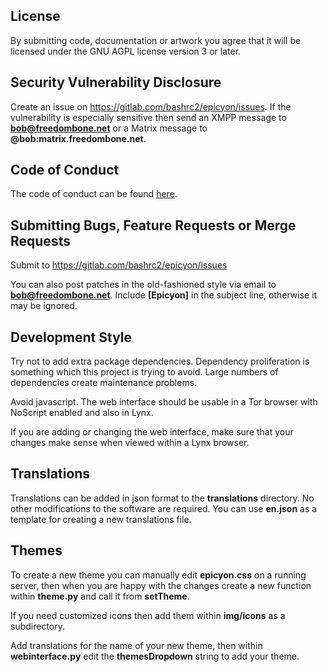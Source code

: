 ## License

By submitting code, documentation or artwork you agree that it will be licensed under the GNU AGPL license version 3 or later.

## Security Vulnerability Disclosure

Create an issue on https://gitlab.com/bashrc2/epicyon/issues. If the vulnerability is especially sensitive then send an XMPP message to **bob@freedombone.net** or a Matrix message to **@bob:matrix.freedombone.net**.

## Code of Conduct

The code of conduct can be found [here](code-of-conduct.md).

## Submitting Bugs, Feature Requests or Merge Requests

Submit to https://gitlab.com/bashrc2/epicyon/issues

You can also post patches in the old-fashioned style via email to **bob@freedombone.net**. Include **[Epicyon]** in the subject line, otherwise it may be ignored.

## Development Style

Try not to add extra package dependencies. Dependency proliferation is something which this project is trying to avoid. Large numbers of dependencies create maintenance problems.

Avoid javascript. The web interface should be usable in a Tor browser with NoScript enabled and also in Lynx.

If you are adding or changing the web interface, make sure that your changes make sense when viewed within a Lynx browser.

## Translations

Translations can be added in json format to the **translations** directory. No other modifications to the software are required. You can use **en.json** as a template for creating a new translations file.

## Themes

To create a new theme you can manually edit **epicyon.css** on a running server, then when you are happy with the changes create a new function within **theme.py** and call it from **setTheme**.

If you need customized icons then add them within **img/icons** as a subdirectory.

Add translations for the name of your new theme, then within **webinterface.py** edit the **themesDropdown** string to add your theme.
